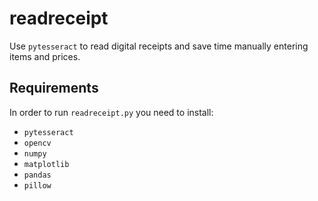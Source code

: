 # readreceipt
Use `pytesseract` to read digital receipts and save time manually entering items and prices.

## Requirements
In order to run `readreceipt.py` you need to install:
* `pytesseract`
* `opencv`
* `numpy`
* `matplotlib`
* `pandas`
* `pillow`
